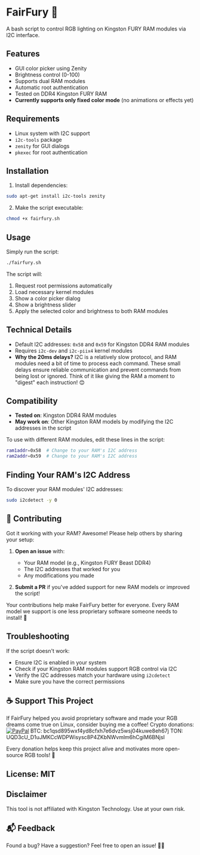 ﻿
# FairFury 🌈

A bash script to control RGB lighting on Kingston FURY RAM modules via I2C interface.

## Features
- GUI color picker using Zenity
- Brightness control (0-100)
- Supports dual RAM modules
- Automatic root authentication
- Tested on DDR4 Kingston FURY RAM
- **Currently supports only fixed color mode** (no animations or effects yet)

## Requirements

- Linux system with I2C support
- `i2c-tools` package
- `zenity` for GUI dialogs
- `pkexec` for root authentication

## Installation

1. Install dependencies:
```bash
sudo apt-get install i2c-tools zenity
```

2. Make the script executable:
```bash
chmod +x fairfury.sh
```

## Usage

Simply run the script:
```bash
./fairfury.sh
```

The script will:
1. Request root permissions automatically
2. Load necessary kernel modules
3. Show a color picker dialog
4. Show a brightness slider
5. Apply the selected color and brightness to both RAM modules

## Technical Details

- Default I2C addresses: `0x58` and `0x59` for Kingston DDR4 RAM modules
- Requires `i2c-dev` and `i2c-piix4` kernel modules
- **Why the 20ms delays?** I2C is a relatively slow protocol, and RAM modules need a bit of time to process each command. These small delays ensure reliable communication and prevent commands from being lost or ignored. Think of it like giving the RAM a moment to "digest" each instruction! 😊

## Compatibility

- **Tested on**: Kingston DDR4 RAM modules
- **May work on**: Other Kingston RAM models by modifying the I2C addresses in the script

To use with different RAM modules, edit these lines in the script:
```bash
ram1addr=0x58  # Change to your RAM's I2C address
ram2addr=0x59  # Change to your RAM's I2C address
```

## Finding Your RAM's I2C Address

To discover your RAM modules' I2C addresses:
```bash
sudo i2cdetect -y 0
```

## 🤝 Contributing

Got it working with your RAM? Awesome! Please help others by sharing your setup:

1. **Open an issue** with:
   - Your RAM model (e.g., Kingston FURY Beast DDR4)
   - The I2C addresses that worked for you
   - Any modifications you made

2. **Submit a PR** if you've added support for new RAM models or improved the script!

Your contributions help make FairFury better for everyone. Every RAM model we support is one less proprietary software someone needs to install! 💪

## Troubleshooting

If the script doesn't work:
- Ensure I2C is enabled in your system
- Check if your Kingston RAM modules support RGB control via I2C
- Verify the I2C addresses match your hardware using `i2cdetect`
- Make sure you have the correct permissions

## ☕ Support This Project

If FairFury helped you avoid proprietary software and made your RGB dreams come true on Linux, consider buying me a coffee!
Crypto donations:
[![PayPal](https://img.shields.io/badge/PayPal-00457C?style=for-the-badge&logo=paypal&logoColor=white)](https://www.paypal.com/donate/?business=HCVH7CV47XQTU&no_recurring=0&currency_code=BRL)
    BTC: bc1qsd895wxf4yd8cfxh7e6dvz5wsj04kuwe8eh67j
    TON: UQD3cU_D1uJMKCcWDPWisysc8P4ZKbNWvmlm6hCgiM6BNjsI

Every donation helps keep this project alive and motivates more open-source RGB tools! 🚀

## License: MIT

## Disclaimer

This tool is not affiliated with Kingston Technology. Use at your own risk.

## 📬 Feedback

Found a bug? Have a suggestion? Feel free to open an issue! 🐧✨
